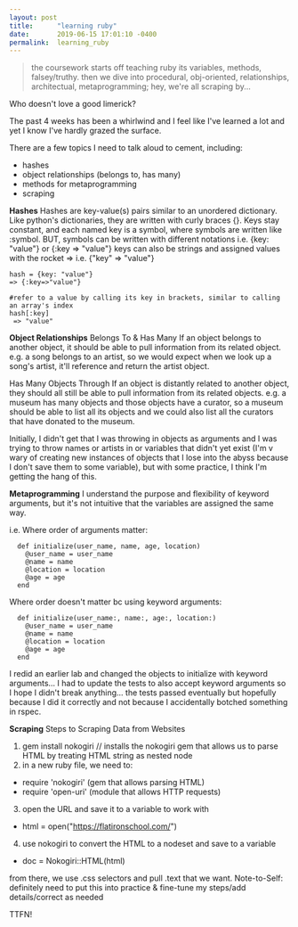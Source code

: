 ```yaml
---
layout: post
title:      "learning ruby"
date:       2019-06-15 17:01:10 -0400
permalink:  learning_ruby
---
```



> the coursework starts off teaching ruby
> its variables, methods, falsey/truthy.
> then we dive into procedural,
> obj-oriented, relationships, architectual,
> metaprogramming; hey, we're all scraping by...

Who doesn't love a good limerick?

The past 4 weeks has been a whirlwind and I feel like I've learned a lot and yet I know I've hardly grazed the surface.

There are a few topics I need to talk aloud to cement, including:
* hashes
* object relationships (belongs to, has many)
* methods for metaprogramming
* scraping

**Hashes**
Hashes are key-value(s) pairs similar to an unordered dictionary. 
Like python's dictionaries, they are written with curly braces {}.
Keys stay constant, and each named key is a symbol, where symbols are written like :symbol.
BUT, symbols can be written with different notations 
i.e. {key: "value"} or {:key => "value"}
keys can also be strings and assigned values with the rocket =>
i.e. {"key" => "value"}
```
hash = {key: "value"}
=> {:key=>"value"}

#refer to a value by calling its key in brackets, similar to calling an array's index
hash[:key]
 => "value"
```

**Object Relationships**
Belongs To & Has Many
If an object belongs to another object, it should be able to pull information from its related object.
e.g. a song belongs to an artist, so we would expect when we look up a song's artist, it'll reference and return the artist object.

Has Many Objects Through
If an object is distantly related to another object, they should all still be able to pull information from its related objects.
e.g. a museum has many objects and those objects have a curator, so a museum should be able to list all its objects and we could also list all the curators that have donated to the museum. 

Initially, I didn't get that I was throwing in objects as arguments and I was trying to throw names or artists in or variables that didn't yet exist (I'm v wary of creating new instances of objects that I lose into the abyss because I don't save them to some variable), but with some practice, I think I'm getting the hang of this.


**Metaprogramming**
I understand the purpose and flexibility of keyword arguments, but it's not intuitive that the variables are assigned the same way.

i.e.
Where order of arguments matter:
```
  def initialize(user_name, name, age, location)
    @user_name = user_name
    @name = name
    @location = location
    @age = age
  end
```
Where order doesn't matter bc using keyword arguments:
```
  def initialize(user_name:, name:, age:, location:)
    @user_name = user_name
    @name = name
    @location = location
    @age = age
  end
```

I redid an earlier lab and changed the objects to initialize with keyword arguments... I had to update the tests to also accept keyword arguments so I hope I didn't break anything... the tests passed eventually but hopefully because I did it correctly and not because I accidentally botched something in rspec.

**Scraping**
Steps to Scraping Data from Websites

1. gem install nokogiri // installs the nokogiri gem that allows us to parse HTML by treating HTML string as nested node
2. in a new ruby file, we need to:
* require 'nokogiri' (gem that allows parsing HTML)
*  require 'open-uri' (module that allows HTTP requests)
3. open the URL and save it to a variable to work with
*  html = open("https://flatironschool.com/")
4. use nokogiri to convert the HTML to a nodeset and save to a variable
* doc = Nokogiri::HTML(html)

from there, we use .css selectors and pull .text that we want. 
Note-to-Self: definitely need to put this into practice & fine-tune my steps/add details/correct as needed

TTFN!


